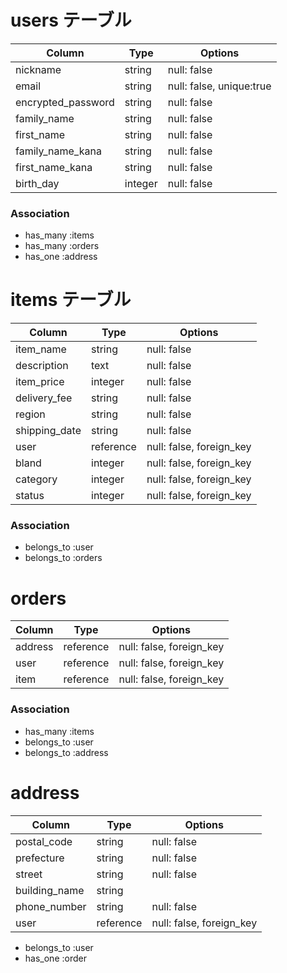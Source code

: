 # users テーブル

| Column              | Type       | Options                   |
| ------------------- | ---------- | ------------------------- |
| nickname            | string     | null: false               |
| email               | string     | null: false, unique:true  |
| encrypted_password  | string     | null: false               |
| family_name         | string     | null: false               |
| first_name          | string     | null: false               |
| family_name_kana    | string     | null: false               |
| first_name_kana     | string     | null: false               |
| birth_day           | integer    | null: false               |

### Association

- has_many :items
- has_many :orders
- has_one :address


# items テーブル

| Column              | Type       | Options                  |
| ------------------- | ---------- | ------------------------ |
| item_name           | string     | null: false              |
| description         | text       | null: false              |
| item_price          | integer    | null: false              |
| delivery_fee        | string     | null: false              |
| region              | string     | null: false              |
| shipping_date       | string     | null: false              |
| user                | reference  | null: false, foreign_key |
| bland               | integer    | null: false, foreign_key |
| category            | integer    | null: false, foreign_key |
| status              | integer    | null: false, foreign_key |

### Association

- belongs_to :user
- belongs_to :orders




# orders

| Column              | Type       | Options                  |
| ------------------- | ---------- | -------------------------|
| address             | reference  | null: false, foreign_key |
| user                | reference  | null: false, foreign_key |
| item                | reference  | null: false, foreign_key |

### Association

- has_many :items
- belongs_to :user
- belongs_to :address


# address

| Column              | Type       | Options                  |
| ------------------- | ---------- | -------------------------|
| postal_code         | string     | null: false              |
| prefecture          | string     | null: false              |
| street              | string     | null: false              |
| building_name       | string     |                          |
| phone_number        | string     | null: false              |
| user                | reference  | null: false, foreign_key |

- belongs_to :user
- has_one :order